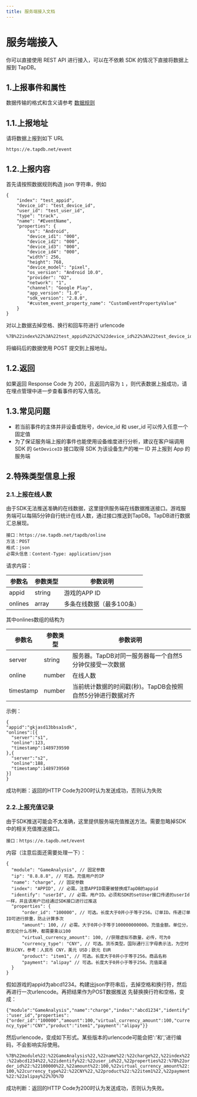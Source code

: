 ```yaml
---
title: 服务端接入文档
---
```


# 服务端接入

你可以直接使用 REST API 进行接入，可以在不依赖 SDK 的情况下直接将数据上报到 TapDB。

## 1.上报事件和属性

数据传输的格式和含义请参考 [数据规则](#)

## 1.1.上报地址

请将数据上报到如下 URL

`https://e.tapdb.net/event`

## 1.2.上报内容

首先请按照数据规则构造 json 字符串，例如

```
{
    "index": "test_appid",
    "device_id": "test_device_id",
    "user_id": "test_user_id",
    "type": "track",
    "name": "#EventName",
    "properties": {
        "os": "Android",             
        "device_id1": "000",             
        "device_id2": "000",             
        "device_id3": "000",          
        "device_id4": "000",     
        "width": 256,                    
        "height": 768,                   
        "device_model": "pixel",         
        "os_version": "Android 10.0",
        "provider": "O2",                
        "network": "1",                  
        "channel": "Google Play",        
        "app_version": "1.0",
        "sdk_version": "2.8.0",
        "#custem_event_property_name": "CustomEventPropertyValue"
    }
}
```

对以上数据去掉空格、换行和回车符进行 urlencode

```
%7B%22index%22%3A%22test_appid%22%2C%22device_id%22%3A%22test_device_id%22%2C%22user_id%22%3A%22test_user_id%22%2C%22type%22%3A%22track%22%2C%22name%22%3A%22%23EventName%22%2C%22properties%22%3A%7B%22os%22%3A%22Android%22%2C%22device_id1%22%3A%22000%22%2C%22device_id2%22%3A%22000%22%2C%22device_id3%22%3A%22000%22%2C%22device_id4%22%3A%22000%22%2C%22width%22%3A256%2C%22height%22%3A768%2C%22device_model%22%3A%22pixel%22%2C%22os_version%22%3A%22Android10.0%22%2C%22provider%22%3A%22O2%22%2C%22network%22%3A%221%22%2C%22channel%22%3A%22GooglePlay%22%2C%22app_version%22%3A%221.0%22%2C%22sdk_version%22%3A%222.8.0%22%2C%22%23custem_event_property_name%22%3A%22CustomEventPropertyValue%22%7D%7D
```

将编码后的数据使用 POST 提交到上报地址。

## 1.2.返回

如果返回 Response Code 为 200，且返回内容为 `1` ，则代表数据上报成功，请在埋点管理中进一步查看事件的写入情况。

## 1.3.常见问题

* 若当前事件的主体并非设备或账号，device_id 和 user_id 可以传入任意一个固定值
* 为了保证服务端上报的事件也能使用设备维度进行分析，建议在客户端调用 SDK 的 `GetDeviceID` 接口取得 SDK 为该设备生产的唯一 ID 并上报到 App 的服务端




## 2.特殊类型信息上报

### 2.1.上报在线人数

由于SDK无法推送准确的在线数据，这里提供服务端在线数据推送接口。游戏服务端可以每隔5分钟自行统计在线人数，通过接口推送到TapDB。TapDB进行数据汇总展现。

```
接口：https://se.tapdb.net/tapdb/online
方法：POST
格式：json
必需头信息：Content-Type: application/json
```

请求内容：

参数名 | 参数类型 | 参数说明
------ | ------ | ------
appid | string | 游戏的APP ID
onlines | array | 多条在线数据（最多100条）

其中onlines数组的结构为

参数名 | 参数类型 | 参数说明
------ | ------ | ------
server | string | 服务器。TapDB对同一服务器每一个自然5分钟仅接受一次数据
online | number | 在线人数
timestamp | number | 当前统计数据的时间戳(秒)。TapDB会按照自然5分钟进行数据对齐

示例：

```
{
"appid":"gkjasd13bbsa1sdk",
"onlines":[{
  "server":"s1",
  "online":123,
  "timestamp":1489739590
},{
  "server":"s2",
  "online":188,
  "timestamp":1489739560
}]
}
```

成功判断：返回的HTTP Code为200时认为发送成功，否则认为失败

### 2.2.上报充值记录

由于SDK推送可能会不太准确，这里提供服务端充值推送方法。需要忽略掉SDK中的相关充值推送接口。

```
接口：https://e.tapdb.net/event
```
内容（注意后面还需要处理一下）：
```
{
  "module": "GameAnalysis", // 固定参数
  "ip": "8.8.8.8", // 可选。充值用户的IP
  "name": "charge", // 固定参数
  "index": "APPID", // 必需。注意APPID需要被替换成TapDB的appid
  "identify": "userId", // 必需。用户ID。必须和SDK的setUser接口传递的userId一样，并且该用户已经通过SDK接口进行过推送
  "properties": {
      "order_id": "100000", // 可选。长度大于0并小于等于256。订单ID。传递订单ID可进行排重，防止计算多次
      "amount": 100, // 必需。大于0并小于等于100000000000。充值金额。单位分，即无论什么币种，都需要乘以100
      "virtual_currency_amount": 100, //获赠虚拟币数量，必传，可为0
      "currency_type": "CNY", // 可选。货币类型。国际通行三字母表示法，为空时默认CNY。参考：人民币 CNY，美元 USD；欧元 EUR
      "product": "item1", // 可选。长度大于0并小于等于256。商品名称
      "payment": "alipay" // 可选。长度大于0并小于等于256。充值渠道
  }
}
```

假如游戏的appid为abcd1234。构建出json字符串后，去掉空格和换行符，然后再进行一次urlencode。再把结果作为POST数据推送
先替换换行符和空格，变成：   

`{"module":"GameAnalysis","name":"charge","index":"abcd1234","identify":"user_id","properties":{"order_id":"100000","amount":100,"virtual_currency_amount":100,"currency_type":"CNY","product":"item1","payment":"alipay"}}`

然后urlencode，变成如下形式。某些版本的urlencode可能会把':'和','进行编码，不会影响实际使用。   

`%7B%22module%22:%22GameAnalysis%22,%22name%22:%22charge%22,%22index%22:%22abcd1234%22,%22identify%22:%22user_id%22,%22properties%22:%7B%22order_id%22:%22100000%22,%22amount%22:100,%22virtual_currency_amount%22:100,%22currency_type%22:%22CNY%22,%22product%22:%22item1%22,%22payment%22:%22alipay%22%7D%7D`

成功判断：返回的HTTP Code为200时认为发送成功，否则认为失败。












